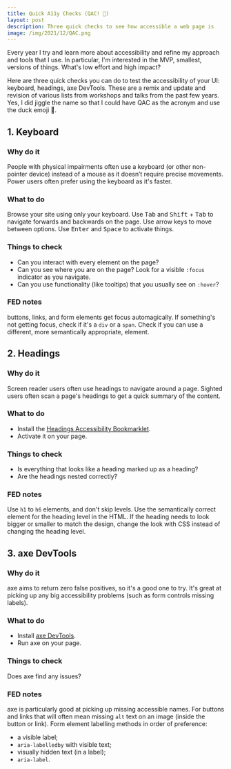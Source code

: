 ```yaml
---
title: Quick A11y Checks (QAC! 🦆)
layout: post
description: Three quick checks to see how accessible a web page is
image: /img/2021/12/QAC.png
---
```


Every year I try and learn more about accessibility and refine my approach and tools that I use. In particular, I'm interested in the MVP, smallest, versions of things. What's low effort and high impact?

Here are three quick checks you can do to test the accessibility of your UI: keyboard, headings, axe DevTools. These are a remix and update and revision of various lists from workshops and talks from the past few years. Yes, I did jiggle the name so that I could have QAC as the acronym and use the duck emoji 🦆.

## 1. Keyboard

### Why do it

People with physical impairments often use a keyboard (or other non-pointer device) instead of a mouse as it doesn’t require precise movements. Power users often prefer using the keyboard as it's faster.

### What to do

Browse your site using only your keyboard. Use <kbd>Tab</kbd> and <kbd>Shift</kbd> + <kbd>Tab</kbd> to navigate forwards and backwards on the page. Use arrow keys to move between options. Use <kbd>Enter</kbd> and <kbd>Space</kbd> to activate things.

### Things to check

- Can you interact with every element on the page?
- Can you see where you are on the page? Look for a visible `:focus` indicator as you navigate.
- Can you use functionality (like tooltips) that you usually see on `:hover`?

### FED notes

buttons, links, and form elements get focus automagically. If something's not getting focus, check if it's a `div` or a `span`. Check if you can use a different, more semantically appropriate, element.

## 2. Headings

### Why do it

Screen reader users often use headings to navigate around a page. Sighted users often scan a page's headings to get a quick summary of the content.

### What to do

- Install the [Headings Accessibility Bookmarklet](https://accessibility-bookmarklets.org/install.html).
- Activate it on your page.

### Things to check

- Is everything that looks like a heading marked up as a heading?
- Are the headings nested correctly?

### FED notes

Use `h1` to `h6` elements, and don't skip levels. Use the semantically correct element for the heading level in the HTML. If the heading needs to look bigger or smaller to match the design, change the look with CSS instead of changing the heading level.

## 3. axe DevTools

### Why do it

axe aims to return zero false positives, so it's a good one to try. It's great at picking up any big accessibility problems (such as form controls missing labels).

### What to do

- Install [axe DevTools](https://www.deque.com/axe/).
- Run axe on your page.

### Things to check

Does axe find any issues?

### FED notes

axe is particularly good at picking up missing accessible names. For buttons and links that will often mean missing `alt` text on an image (inside the button or link). Form element labelling methods in order of preference:

- a visible label;
- `aria-labelledby` with visible text;
- visually hidden text (in a label);
- `aria-label`.
